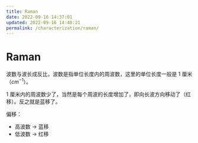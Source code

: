 ```yaml
---
title: Raman
date: 2022-09-16 14:37:01
updated: 2022-09-16 14:48:21
permalink: /characterization/raman/
---
```


# Raman

波数与波长成反比，波数是指单位长度内的周波数，这里的单位长度一般是 1 厘米（$cm^{-1}$）。

1 厘米内的周波数少了，当然是每个周波的长度增加了，即向长波方向移动了（红移）。反之就是蓝移了。

偏移：

- 高波数 -> 蓝移
- 低波数 -> 红移
